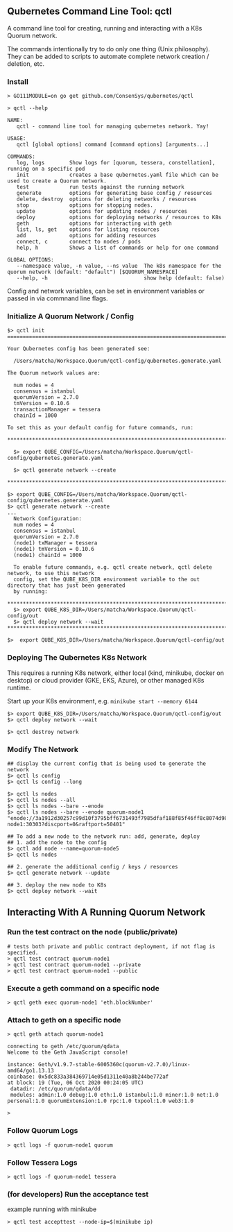 ## Qubernetes Command Line Tool: qctl 

A command line tool for creating, running and interacting with a K8s Quorum network. 
 
The commands intentionally try to do only one thing (Unix philosophy). They can be added to scripts to automate complete 
network creation / deletion, etc. 

### Install
```
> GO111MODULE=on go get github.com/ConsenSys/qubernetes/qctl 
```

```
> qctl --help

NAME:
   qctl - command line tool for managing qubernetes network. Yay!

USAGE:
   qctl [global options] command [command options] [arguments...]

COMMANDS:
   log, logs        Show logs for [quorum, tessera, constellation], running on a specific pod
   init             creates a base qubernetes.yaml file which can be used to create a Quorum network.
   test             run tests against the running network
   generate         options for generating base config / resources
   delete, destroy  options for deleting networks / resources
   stop             options for stopping nodes.
   update           options for updating nodes / resources
   deploy           options for deploying networks / resources to K8s
   geth             options for interacting with geth
   list, ls, get    options for listing resources
   add              options for adding resources
   connect, c       connect to nodes / pods
   help, h          Shows a list of commands or help for one command

GLOBAL OPTIONS:
   --namespace value, -n value, --ns value  The k8s namespace for the quorum network (default: "default") [$QUORUM_NAMESPACE]
   --help, -h                               show help (default: false)
``` 
Config and network variables, can be set in environment variables or passed in via commnand line flags.  

### Initialize A Quorum Network / Config 
```
$> qctl init 
=======================================================================================

Your Qubernetes config has been generated see:

  /Users/matcha/Workspace.Quorum/qctl-config/qubernetes.generate.yaml

The Quorum network values are:

  num nodes = 4
  consensus = istanbul
  quorumVersion = 2.7.0
  tmVersion = 0.10.6
  transactionManager = tessera
  chainId = 1000

To set this as your default config for future commands, run:

**********************************************************************************************

  $> export QUBE_CONFIG=/Users/matcha/Workspace.Quorum/qctl-config/qubernetes.generate.yaml

  $> qctl generate network --create

**********************************************************************************************

$> export QUBE_CONFIG=/Users/matcha/Workspace.Quorum/qctl-config/qubernetes.generate.yaml
$> qctl generate network --create
...
  Network Configuration:
  num nodes = 4
  consensus = istanbul
  quorumVersion = 2.7.0
  (node1) txManager = tessera
  (node1) tmVersion = 0.10.6
  (node1) chainId = 1000

  To enable future commands, e.g. qctl create network, qctl delete network, to use this network
  config, set the QUBE_K8S_DIR environment variable to the out directory that has just been generated
  by running:

*****************************************************************************************
  $> export QUBE_K8S_DIR=/Users/matcha/Workspace.Quorum/qctl-config/out
  $> qctl deploy network --wait
******************************************************************************************

$>  export QUBE_K8S_DIR=/Users/matcha/Workspace.Quorum/qctl-config/out

```

### Deploying The Qubernetes K8s Network
This requires a running K8s network, either local (kind, minikube, docker on desktop) or cloud provider (GKE, EKS, Azure),
or other managed K8s runtime.

Start up your K8s environment, e.g. `minikube start --memory 6144`

```
$> export QUBE_K8S_DIR=/Users/matcha/Workspace.Quorum/qctl-config/out
$> qctl deploy network --wait

$> qctl destroy network
``` 


### Modify The Network

```
## display the current config that is being used to generate the network
$> qctl ls config
$> qctl ls config --long

$> qctl ls nodes 
$> qctl ls nodes --all
$> qctl ls nodes --bare --enode
$> qctl ls nodes --bare --enode quorum-node1
"enode://3a1912d30257c99d10f3795bff6731493f7985dfaf188f85f46ff8c8074d98a456eab1a850a6f57cdc3f28611cbfb10da001e7a3f10a73baaf095866b7f1acb1@quorum-node1:30303?discport=0&raftport=50401"

## To add a new node to the network run: add, generate, deploy
## 1. add the node to the config
$> qctl add node --name=quorum-node5
$> qctl ls nodes 

## 2. generate the additional config / keys / resources
$> qctl generate network --update

## 3. deploy the new node to K8s
$> qctl deploy network --wait
```

## Interacting With A Running Quorum Network

### Run the test contract on the node (public/private) 
```
# tests both private and public contract deployment, if not flag is specified.
> qctl test contract quorum-node1
> qctl test contract quorum-node1 --private
> qctl test contract quorum-node1 --public
```

### Execute a geth command on a specific node
```
> qctl geth exec quorum-node1 'eth.blockNumber'
```

### Attach to geth on a specific node
```
> qctl geth attach quorum-node1

connecting to geth /etc/quorum/qdata
Welcome to the Geth JavaScript console!

instance: Geth/v1.9.7-stable-6005360c(quorum-v2.7.0)/linux-amd64/go1.13.13
coinbase: 0x5dc833a384369714e05d1311e40a8b244be772af
at block: 19 (Tue, 06 Oct 2020 00:24:05 UTC)
 datadir: /etc/quorum/qdata/dd
 modules: admin:1.0 debug:1.0 eth:1.0 istanbul:1.0 miner:1.0 net:1.0 personal:1.0 quorumExtension:1.0 rpc:1.0 txpool:1.0 web3:1.0

>
```

### Follow Quorum Logs
```
> qctl logs -f quorum-node1 quorum
```

### Follow Tessera Logs
```
> qctl logs -f quorum-node1 tessera 
```

### (for developers) Run the acceptance test
example running with minikube
```
> qctl test accepttest --node-ip=$(minikube ip)
``` 